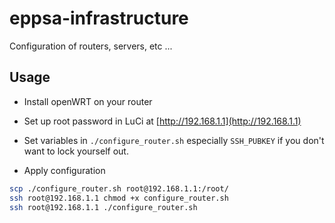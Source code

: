 # eppsa-infrastructure
Configuration of routers, servers, etc ...

## Usage
- Install openWRT on your router

- Set up root password in LuCi at [http://192.168.1.1](http://192.168.1.1)

- Set variables in ```./configure_router.sh``` especially ```SSH_PUBKEY``` if you don't want to lock yourself out.

- Apply configuration

```bash
scp ./configure_router.sh root@192.168.1.1:/root/
ssh root@192.168.1.1 chmod +x configure_router.sh
ssh root@192.168.1.1 ./configure_router.sh
```

